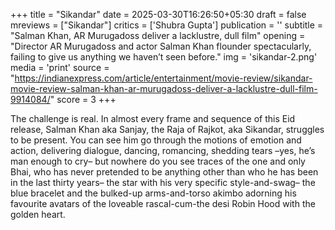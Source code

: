+++
title = "Sikandar"
date = 2025-03-30T16:26:50+05:30
draft = false
mreviews = ["Sikandar"]
critics = ['Shubra Gupta']
publication = ''
subtitle = "Salman Khan, AR Murugadoss deliver a lacklustre, dull film"
opening = "Director AR Murugadoss and actor Salman Khan flounder spectacularly, failing to give us anything we haven’t seen before."
img = 'sikandar-2.png'
media = 'print'
source = "https://indianexpress.com/article/entertainment/movie-review/sikandar-movie-review-salman-khan-ar-murugadoss-deliver-a-lacklustre-dull-film-9914084/"
score = 3
+++

The challenge is real. In almost every frame and sequence of this Eid release, Salman Khan aka Sanjay, the Raja of Rajkot, aka Sikandar, struggles to be present. You can see him go through the motions of emotion and action, delivering dialogue, dancing, romancing, shedding tears –yes, he’s man enough to cry– but nowhere do you see traces of the one and only Bhai, who has never pretended to be anything other than who he has been in the last thirty years– the star with his very specific style-and-swag– the blue bracelet and the bulked-up arms-and-torso akimbo adorning his favourite avatars of the loveable rascal-cum-the desi Robin Hood with the golden heart.
